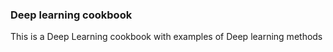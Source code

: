 
### Deep learning cookbook

This is a Deep Learning cookbook with examples of Deep learning methods


